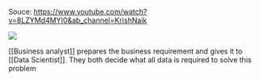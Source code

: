 

Souce: https://www.youtube.com/watch?v=8LZYMd4MYI0&ab_channel=KrishNaik

![](https://i.imgur.com/sCUZ5iG.png)

[[Business analyst]] prepares the business requirement and gives it to [[Data Scientist]]. 
They both decide what all data is required to solve this problem